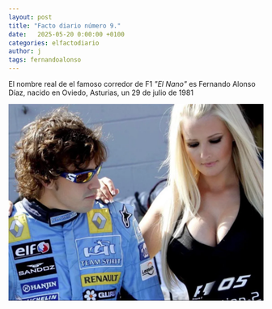 ```yaml
---
layout: post
title: "Facto diario número 9."
date:   2025-05-20 0:00:00 +0100
categories: elfactodiario
author: j
tags: fernandoalonso
---
```


El nombre real de el famoso corredor de F1 *"El Nano"* es Fernando Alonso Díaz, nacido en Oviedo, Asturias, un 29 de julio de 1981

![nano tetas](/assets/nano-tetas.webp)
